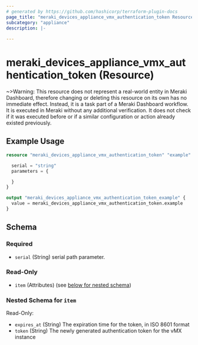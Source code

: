 ```yaml
---
# generated by https://github.com/hashicorp/terraform-plugin-docs
page_title: "meraki_devices_appliance_vmx_authentication_token Resource - terraform-provider-meraki"
subcategory: "appliance"
description: |-
  
---
```


# meraki_devices_appliance_vmx_authentication_token (Resource)





~>Warning: This resource does not represent a real-world entity in Meraki Dashboard, therefore changing or deleting this resource on its own has no immediate effect. Instead, it is a task part of a Meraki Dashboard workflow. It is executed in Meraki without any additional verification. It does not check if it was executed before or if a similar configuration or action 
already existed previously.


## Example Usage

```terraform
resource "meraki_devices_appliance_vmx_authentication_token" "example" {

  serial = "string"
  parameters = {

  }
}

output "meraki_devices_appliance_vmx_authentication_token_example" {
  value = meraki_devices_appliance_vmx_authentication_token.example
}
```

<!-- schema generated by tfplugindocs -->
## Schema

### Required

- `serial` (String) serial path parameter.

### Read-Only

- `item` (Attributes) (see [below for nested schema](#nestedatt--item))

<a id="nestedatt--item"></a>
### Nested Schema for `item`

Read-Only:

- `expires_at` (String) The expiration time for the token, in ISO 8601 format
- `token` (String) The newly generated authentication token for the vMX instance
